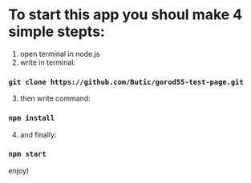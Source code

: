 # To start this app you shoul make 4 simple stepts:

1) open terminal in node.js
2) write in terminal:
### `git clone https://github.com/Butic/gorod55-test-page.git`
3) then write command:
### `npm install`
4) and finally:
### `npm start`

enjoy)
